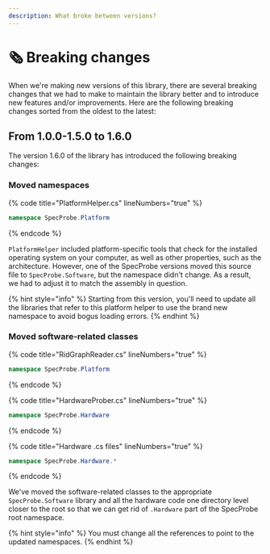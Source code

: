 ```yaml
---
description: What broke between versions?
---
```


# 🗞️ Breaking changes

When we're making new versions of this library, there are several breaking changes that we had to make to maintain the library better and to introduce new features and/or improvements. Here are the following breaking changes sorted from the oldest to the latest:

## From 1.0.0-1.5.0 to 1.6.0

The version 1.6.0 of the library has introduced the following breaking changes:

### Moved namespaces

{% code title="PlatformHelper.cs" lineNumbers="true" %}
```csharp
namespace SpecProbe.Platform
```
{% endcode %}

`PlatformHelper` included platform-specific tools that check for the installed operating system on your computer, as well as other properties, such as the architecture. However, one of the SpecProbe versions moved this source file to `SpecProbe.Software`, but the namespace didn't change. As a result, we had to adjust it to match the assembly in question.

{% hint style="info" %}
Starting from this version, you'll need to update all the libraries that refer to this platform helper to use the brand new namespace to avoid bogus loading errors.
{% endhint %}

### Moved software-related classes

{% code title="RidGraphReader.cs" lineNumbers="true" %}
```csharp
namespace SpecProbe.Platform
```
{% endcode %}

{% code title="HardwareProber.cs" lineNumbers="true" %}
```csharp
namespace SpecProbe.Hardware
```
{% endcode %}

{% code title="Hardware .cs files" lineNumbers="true" %}
```csharp
namespace SpecProbe.Hardware.*
```
{% endcode %}

We've moved the software-related classes to the appropriate `SpecProbe.Software` library and all the hardware code one directory level closer to the root so that we can get rid of `.Hardware` part of the SpecProbe root namespace.

{% hint style="info" %}
You must change all the references to point to the updated namespaces.
{% endhint %}
